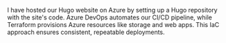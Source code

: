 I have hosted our Hugo website on Azure by setting up a Hugo repository with the site's code. Azure DevOps automates our CI/CD pipeline, while Terraform provisions Azure resources like storage and web apps. This IaC approach ensures consistent, repeatable deployments.